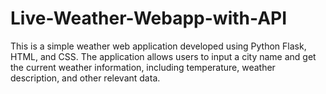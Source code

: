 # Live-Weather-Webapp-with-API
This is a simple weather web application developed using Python Flask, HTML, and CSS. The application allows users to input a city name and get the current weather information, including temperature, weather description, and other relevant data.

